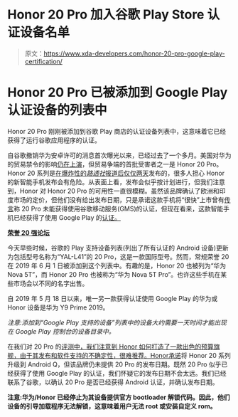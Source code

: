 # Honor 20 Pro 加入谷歌 Play Store 认证设备名单

> 原文：<https://www.xda-developers.com/honor-20-pro-google-play-certification/>

# Honor 20 Pro 已被添加到 Google Play 认证设备的列表中

Honor 20 Pro 刚刚被添加到谷歌 Play 商店的认证设备列表中，这意味着它已经获得了运行谷歌应用程序的认证。

自谷歌撤销华为安卓许可的消息首次曝光以来，已经过去了一个多月。美国对华为的贸易禁令的影响[仍在上演](https://www.xda-developers.com/arm-suspend-business-huawei/)，但贸易争端的首批受害者之一是 Honor 20 Pro。Honor 20 系列是[在爆炸性的*路透社*报道后仅仅两天](https://www.xda-developers.com/honor-20-pro-specifications-features-pricing-availability/)发布的，很多人担心 Honor 的新智能手机发布会有危险。从表面上看，发布会似乎按计划进行，但我们注意到，Honor 对 Honor 20 Pro 的可用性一直很模糊。虽然该品牌确认了欧洲和印度市场的定价，但他们没有给出发布日期，只是承诺这款手机将“很快”上市曾有[传言](https://winfuture.de/news,109086.html)称 20 Pro 未能获得使用谷歌移动服务(GMS)的认证，但现在看来，这款智能手机已经获得了使用 Google Play 的[认证。](https://www.xda-developers.com/check-phone-tablet-certified-android-before-buying/)

[**荣誉 20 强论坛**](https://forum.xda-developers.com/honor-20-pro)

今天早些时候，谷歌的 Play 支持设备列表(列出了所有认证的 Android 设备)更新为包括型号名称为“YAL-L41”的 20 Pro，这是一款国际型号。然而，常规荣誉 20 在 2019 年 6 月 1 日被添加到这个列表中。有趣的是，Honor 20 也被列为“华为 Nova 5T”，而 Honor 20 Pro 也被称为“华为 Nova 5T Pro”。也许这些手机在某些市场会以不同的名字出售。

自 2019 年 5 月 18 日以来，唯一另一款获得认证使用 Google Play 的华为或 Honor 设备是华为 Y9 Prime 2019。

*注意:添加到“Google Play 支持的设备”列表中的设备大约需要一天时间才能出现在 Google Play 控制台的设备目录中。*

在我们对 20 Pro 的[评测中，我们注意到 Honor 如何打造了一款出色的预算旗舰，由于其发布和软件支持的不确定性，很难推荐。Honor](https://www.xda-developers.com/honor-20-pro-review/)[承诺](https://www.xda-developers.com/honor-20-android-q-update-emui-10/)将 Honor 20 系列升级到 Android Q，但该品牌仍未提供 20 Pro 的发布日期。既然 20 Pro 似乎已经获得了使用 Google Play 的认证，我们怀疑它的发布日期不会太远。我们已经联系了谷歌，以确认 20 Pro 是否已经获得 Android 认证，并确认发布日期。

**注意:华为/Honor 已经停止为其设备提供官方 bootloader 解锁代码。因此，他们设备的引导加载程序无法解锁，这意味着用户无法 root 或安装自定义 rom。**